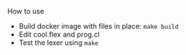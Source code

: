 How to use

- Build docker image with files in place: `make build`
- Edit cool.flex and prog.cl
- Test the lexer using `make`
